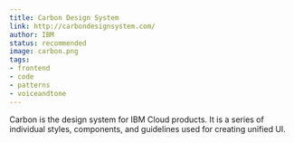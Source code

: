 ```yaml
---
title: Carbon Design System
link: http://carbondesignsystem.com/
author: IBM
status: recommended
image: carbon.png
tags:
- frontend
- code
- patterns
- voiceandtone
---
```


Carbon is the design system for IBM Cloud products. It is a series of individual styles, components, and guidelines used for creating unified UI.

